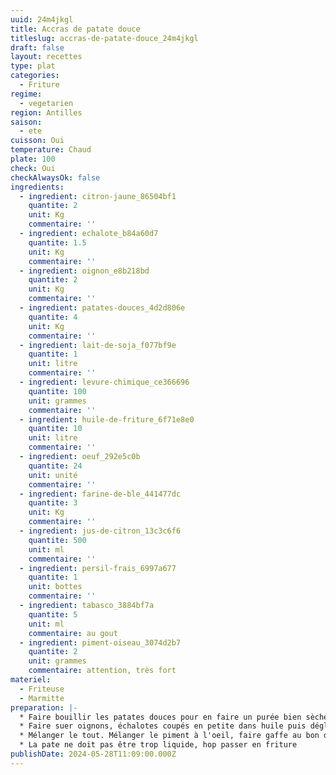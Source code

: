 ```yaml
---
uuid: 24m4jkgl
title: Accras de patate douce
titleslug: accras-de-patate-douce_24m4jkgl
draft: false
layout: recettes
type: plat
categories:
  - Friture
regime:
  - vegetarien
region: Antilles
saison:
  - ete
cuisson: Oui
temperature: Chaud
plate: 100
check: Oui
checkAlwaysOk: false
ingredients:
  - ingredient: citron-jaune_86504bf1
    quantite: 2
    unit: Kg
    commentaire: ''
  - ingredient: echalote_b84a60d7
    quantite: 1.5
    unit: Kg
    commentaire: ''
  - ingredient: oignon_e8b218bd
    quantite: 2
    unit: Kg
    commentaire: ''
  - ingredient: patates-douces_4d2d806e
    quantite: 4
    unit: Kg
    commentaire: ''
  - ingredient: lait-de-soja_f077bf9e
    quantite: 1
    unit: litre
    commentaire: ''
  - ingredient: levure-chimique_ce366696
    quantite: 100
    unit: grammes
    commentaire: ''
  - ingredient: huile-de-friture_6f71e8e0
    quantite: 10
    unit: litre
    commentaire: ''
  - ingredient: oeuf_292e5c0b
    quantite: 24
    unit: unité
    commentaire: ''
  - ingredient: farine-de-ble_441477dc
    quantite: 3
    unit: Kg
    commentaire: ''
  - ingredient: jus-de-citron_13c3c6f6
    quantite: 500
    unit: ml
    commentaire: ''
  - ingredient: persil-frais_6997a677
    quantite: 1
    unit: bottes
    commentaire: ''
  - ingredient: tabasco_3884bf7a
    quantite: 5
    unit: ml
    commentaire: au gout
  - ingredient: piment-oiseau_3074d2b7
    quantite: 2
    unit: grammes
    commentaire: attention, très fort
materiel:
  - Friteuse
  - Marmitte
preparation: |-
  * Faire bouillir les patates douces pour en faire un purée bien sèche. Eplucher entre bouillon et écrasement.
  * Faire suer oignons, échalotes coupés en petite dans huile puis déglacer au jus de citron
  * Mélanger le tout. Mélanger le piment à l'oeil, faire gaffe au bon dosage !
  * La pate ne doit pas être trop liquide, hop passer en friture
publishDate: 2024-05-28T11:09:00.000Z
---
```



